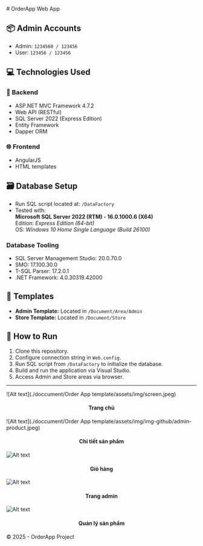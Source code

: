 ﻿﻿# OrderApp Web App

## 📦 Admin Accounts
- Admin: `1234560 / 123456`
- User: `123456 / 123456`

## 💻 Technologies Used

### 🔧 Backend
- ASP.NET MVC Framework 4.7.2
- Web API (RESTful)
- SQL Server 2022 (Express Edition)
- Entity Framework
- Dapper ORM

### 🌐 Frontend
- AngularJS
- HTML templates

## 🗃️ Database Setup
- Run SQL script located at: `/DataFactory`
- Tested with:  
  **Microsoft SQL Server 2022 (RTM) - 16.0.1000.6 (X64)**  
  Edition: *Express Edition (64-bit)*  
  OS: *Windows 10 Home Single Language (Build 26100)*

### Database Tooling
- SQL Server Management Studio: 20.0.70.0
- SMO: 17.100.30.0
- T-SQL Parser: 17.2.0.1
- .NET Framework: 4.0.30319.42000

## 🧩 Templates
- **Admin Template:** Located in `/Document/Area/Admin`
- **Store Template:** Located in `/Document/Store`

## 🚀 How to Run
1. Clone this repository.
2. Configure connection string in `Web.config`.
3. Run SQL script from `/DataFactory` to initialize the database.
4. Build and run the application via Visual Studio.
5. Access Admin and Store areas via browser.

---
![Alt text](./doccument/Order App template/assets/img/screen.jpeg)
<h4 align="center">Trang chủ</h4>

![Alt text](./doccument/Order App template/assets/img/img-github/admin-product.jpeg)
<h4 align="center">Chi tiết sản phẩm</h4>

![Alt text](./assets/img/img-github/giohang.jpeg)
<h4 align="center">Giỏ hàng</h4>

![Alt text](./assets/img/img-github/admin.jpeg)
<h4 align="center">Trang admin</h4>

![Alt text](./assets/img/img-github/admin-product.jpeg)
<h4 align="center">Quản lý sản phẩm</h4>

© 2025 - OrderApp Project
